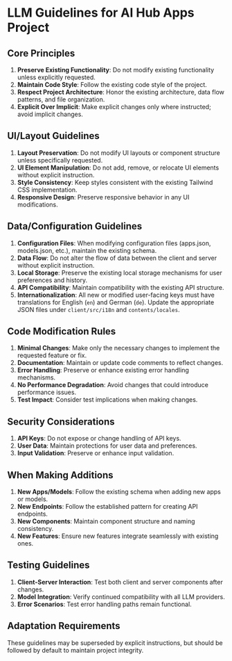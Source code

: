 # LLM Guidelines for AI Hub Apps Project

## Core Principles
1. **Preserve Existing Functionality**: Do not modify existing functionality unless explicitly requested.
2. **Maintain Code Style**: Follow the existing code style of the project.
3. **Respect Project Architecture**: Honor the existing architecture, data flow patterns, and file organization.
4. **Explicit Over Implicit**: Make explicit changes only where instructed; avoid implicit changes.

## UI/Layout Guidelines
1. **Layout Preservation**: Do not modify UI layouts or component structure unless specifically requested.
2. **UI Element Manipulation**: Do not add, remove, or relocate UI elements without explicit instruction.
3. **Style Consistency**: Keep styles consistent with the existing Tailwind CSS implementation.
4. **Responsive Design**: Preserve responsive behavior in any UI modifications.

## Data/Configuration Guidelines
1. **Configuration Files**: When modifying configuration files (apps.json, models.json, etc.), maintain the existing schema.
2. **Data Flow**: Do not alter the flow of data between the client and server without explicit instruction.
3. **Local Storage**: Preserve the existing local storage mechanisms for user preferences and history.
4. **API Compatibility**: Maintain compatibility with the existing API structure.
5. **Internationalization**: All new or modified user-facing keys must have translations for English (`en`) and German (`de`). Update the appropriate JSON files under `client/src/i18n` and `contents/locales`.

## Code Modification Rules
1. **Minimal Changes**: Make only the necessary changes to implement the requested feature or fix.
2. **Documentation**: Maintain or update code comments to reflect changes.
3. **Error Handling**: Preserve or enhance existing error handling mechanisms.
4. **No Performance Degradation**: Avoid changes that could introduce performance issues.
5. **Test Impact**: Consider test implications when making changes.

## Security Considerations
1. **API Keys**: Do not expose or change handling of API keys.
2. **User Data**: Maintain protections for user data and preferences.
3. **Input Validation**: Preserve or enhance input validation.

## When Making Additions
1. **New Apps/Models**: Follow the existing schema when adding new apps or models.
2. **New Endpoints**: Follow the established pattern for creating API endpoints.
3. **New Components**: Maintain component structure and naming consistency.
4. **New Features**: Ensure new features integrate seamlessly with existing ones.

## Testing Guidelines
1. **Client-Server Interaction**: Test both client and server components after changes.
2. **Model Integration**: Verify continued compatibility with all LLM providers.
3. **Error Scenarios**: Test error handling paths remain functional.

## Adaptation Requirements
These guidelines may be superseded by explicit instructions, but should be followed by default to maintain project integrity.